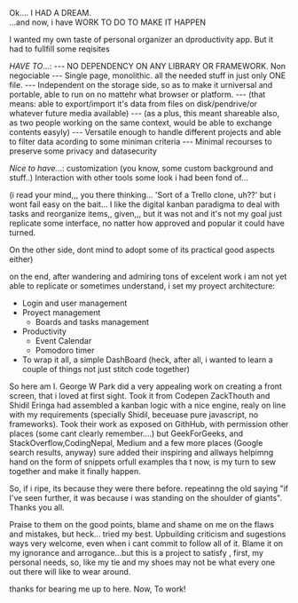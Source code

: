 Ok.... I HAD A DREAM.   
...and now, i have WORK TO DO TO MAKE IT HAPPEN

I wanted my own taste of personal organizer an dproductivity app. 
But it had to fullfill some reqisites

_HAVE TO_...:
--- NO DEPENDENCY ON ANY LIBRARY OR FRAMEWORK. Non negociable
--- Single page, monolithic. all the needed stuff in just only ONE file.
--- Independent on the storage side, so as to make it urniversal and portable, able to run on no mattehr what browser or platform.
--- (that means: able to export/import it's data from files on disk/pendrive/or whatever future media available)
--- (as a plus, this meant shareable also, as two people working on the same context, would be able to exchange contents easyly)
--- Versatile enough to handle different projects and able to filter data acording to some miniman criteria
--- Minimal recourses to preserve some privacy and datasecurity

_Nice to have_...:
customization (you know, some custom background and stuff..)
Interaction with other tools
some look i had been fond of...

(i read your mind,,, you there thinking... 'Sort of a Trello clone, uh??' but i wont fail easy on the bait... 
  I like the digital kanban paradigma to deal with tasks and reorganize items,, given,,, 
   but it was not and it's not my goal just replicate some interface, no natter how approved and popular it could have turned. 

On the other side, dont mind to adopt some of its practical good aspects either)

on the end, after wandering and admiring tons of excelent work i am not yet able to replicate or sometimes understand, i set my proyect architecture:
- Login and user management
- Proyect management
  * Boards and tasks management
- Productivity
  * Event Calendar
  * Pomodoro timer
- To wrap it all, a simple DashBoard (heck,  after all, i wanted to learn a couple of things not just stitch code together)

So here am I.  George W Park did a very appealing work on creating a front screen, that i loved at first sight. Took it from Codepen
ZackThouth  and Shidil Eringa had assembled a kanban logic with a nice engine, realy on line with my requirements (specially Shidil, beceuase pure javascript, no frameworks). Took their work as exposed on GithHub, with permission
other places (some cant clearly remember....) but GeekForGeeks, and StackOverflow,CodingNepal, Medium and  a few more places (Google search results, anyway) sure added their inspiring and allways helpimng hand on the form of snippets orfull examples tha t now, is my turn to sew together and make it finally happen.

So, if i ripe, its because they were there before. repeatinng the old saying "if I've seen further, it was because i was standing on the shoulder of giants". Thanks you all.

Praise to them on the good points, blame and shame on me on the flaws and mistakes, but  heck... tried my best. Upbuilding criticism and sugestions ways very welcome, even when i cant commit to follow all of it. Blame it on my ignorance and arrogance...but this is a project to satisfy , first, my personal needs, so, like my tie and my shoes may not be what every one out there will like to wear around.

thanks for bearing me up to here. Now, To work!


